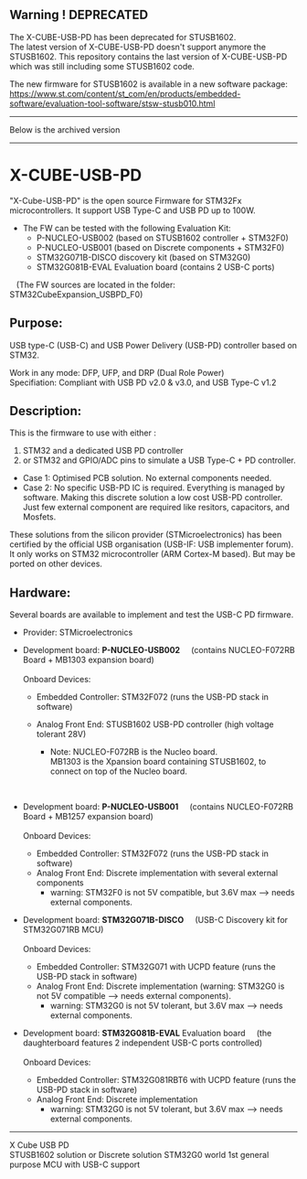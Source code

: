 ## Warning !  DEPRECATED
The X-CUBE-USB-PD has been deprecated for STUSB1602.  <br>
The latest version of X-CUBE-USB-PD doesn't support anymore the STUSB1602.  This repository contains the last version of X-CUBE-USB-PD which was still including some STUSB1602 code. <br>

The new firmware for STUSB1602 is available in a new software package:   <br>
https://www.st.com/content/st_com/en/products/embedded-software/evaluation-tool-software/stsw-stusb010.html

<hr /> 
Below is the archived version
<hr /> 

# X-CUBE-USB-PD
"X-Cube-USB-PD" is the open source Firmware for STM32Fx microcontrollers.  It support USB Type-C and USB PD up to 100W. <br>

* The FW can be tested with the following Evaluation Kit:
  * P-NUCLEO-USB002 (based on STUSB1602 controller + STM32F0)
  * P-NUCLEO-USB001 (based on Discrete components + STM32F0)
  * STM32G071B-DISCO discovery kit (based on STM32G0)
  * STM32G081B-EVAL Evaluation board (contains 2 USB-C ports)
  
&nbsp;&nbsp; (The FW sources are located in the folder: STM32CubeExpansion_USBPD_F0)

Purpose:
--------
USB type-C (USB-C) and USB Power Delivery (USB-PD) controller based on STM32.  <br>

Work in any mode: DFP, UFP, and DRP (Dual Role Power) <br>
Specifiation: Compliant with USB PD v2.0 & v3.0, and USB Type-C v1.2

Description:
--------
This is the firmware to use with either :
1. STM32 and a dedicated USB PD controller  
2. or STM32 and GPIO/ADC pins to simulate a USB Type-C + PD controller.

- Case 1: Optimised PCB solution. No external components needed.
- Case 2: No specific USB-PD IC is required. Everything is managed by software. Making this discrete solution a low cost USB-PD controller. Just few external component are required like resitors, capacitors, and Mosfets.

These solutions from the silicon provider (STMicroelectronics) has been certified by the official USB organisation (USB-IF: USB implementer forum).
It only works on STM32 microcontroller (ARM Cortex-M based). But may be ported on other devices.

Hardware:
--------
Several boards are available to implement and test the USB-C PD firmware.   <br>

* Provider: STMicroelectronics  

* Development board: __P-NUCLEO-USB002__ &nbsp; &nbsp; (contains NUCLEO-F072RB Board + MB1303 expansion board)  <br>   <br>
Onboard Devices:
  * Embedded Controller: STM32F072  (runs the USB-PD stack in software)
  * Analog Front End: STUSB1602 USB-PD controller (high voltage tolerant 28V)   

    * Note:  NUCLEO-F072RB is the Nucleo board.       <br>
MB1303 is the Xpansion board containing STUSB1602, to connect on top of the Nucleo board.

<br>
   
* Development board: __P-NUCLEO-USB001__ &nbsp; &nbsp; (contains NUCLEO-F072RB Board + MB1257 expansion board)  <br>   <br>
Onboard Devices:
  * Embedded Controller: STM32F072  (runs the USB-PD stack in software)
  * Analog Front End: Discrete implementation with several external components
    * warning: STM32F0 is not 5V compatible, but 3.6V max --> needs external components.

* Development board: __STM32G071B-DISCO__ &nbsp; &nbsp; (USB-C Discovery kit for STM32G071RB MCU)  <br>   <br>
Onboard Devices:
  * Embedded Controller: STM32G071 with UCPD feature (runs the USB-PD stack in software)
  * Analog Front End: Discrete implementation  (warning: STM32G0 is not 5V compatible --> needs external components).
    * warning: STM32G0 is not 5V tolerant, but 3.6V max --> needs external components.
    
* Development board: __STM32G081B-EVAL__ Evaluation board &nbsp; &nbsp; (the daughterboard features 2 independent USB-C ports controlled)  <br>   <br>
Onboard Devices:
  * Embedded Controller: STM32G081RBT6 with UCPD feature (runs the USB-PD stack in software)
  * Analog Front End: Discrete implementation
    * warning: STM32G0 is not 5V tolerant, but 3.6V max --> needs external components.
    



--------
X Cube USB PD  
STUSB1602 solution or Discrete solution
STM32G0 world 1st general purpose MCU with USB-C support

